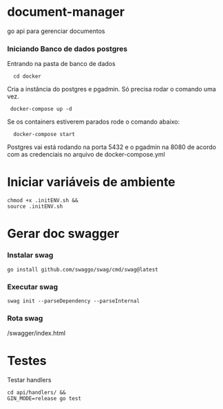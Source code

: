 # document-manager

go api para gerenciar documentos

### Iniciando Banco de dados postgres

Entrando na pasta de banco de dados

```shell
  cd docker
```

Cria a instância do postgres e pgadmin. Só precisa rodar o comando uma vez.

```shell
 docker-compose up -d
```

Se os containers estiverem parados rode o comando abaixo:

```shell
  docker-compose start
```

Postgres vai está rodando na porta 5432 e o pgadmin na 8080 de acordo com as credenciais no arquivo de docker-compose.yml

# Iniciar variáveis de ambiente

```shell
chmod +x .initENV.sh &&
source .initENV.sh
```

# Gerar doc swagger
### Instalar swag

```shell
go install github.com/swaggo/swag/cmd/swag@latest
```

### Executar swag

```shell
swag init --parseDependency --parseInternal
```
### Rota swag
/swagger/index.html

# Testes

Testar handlers

```
cd api/handlers/ && 
GIN_MODE=release go test
```
